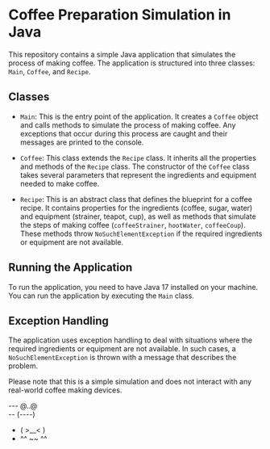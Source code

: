 # Coffee Preparation Simulation in Java

This repository contains a simple Java application that simulates the process of making coffee. The application is structured into three classes: `Main`, `Coffee`, and `Recipe`.

## Classes

- `Main`: This is the entry point of the application. It creates a `Coffee` object and calls methods to simulate the process of making coffee. Any exceptions that occur during this process are caught and their messages are printed to the console.

- `Coffee`: This class extends the `Recipe` class. It inherits all the properties and methods of the `Recipe` class. The constructor of the `Coffee` class takes several parameters that represent the ingredients and equipment needed to make coffee.

- `Recipe`: This is an abstract class that defines the blueprint for a coffee recipe. It contains properties for the ingredients (coffee, sugar, water) and equipment (strainer, teapot, cup), as well as methods that simulate the steps of making coffee (`coffeeStrainer`, `hootWater`, `coffeeCoup`). These methods throw `NoSuchElementException` if the required ingredients or equipment are not available.

## Running the Application

To run the application, you need to have Java 17 installed on your machine. You can run the application by executing the `Main` class.

## Exception Handling

The application uses exception handling to deal with situations where the required ingredients or equipment are not available. In such cases, a `NoSuchElementException` is thrown with a message that describes the problem.

Please note that this is a simple simulation and does not interact with any real-world coffee making devices.

--- @..@<br />
-- (----)<br />
- ( >__< )<br />
- ^^ ~~ ^^<br />
